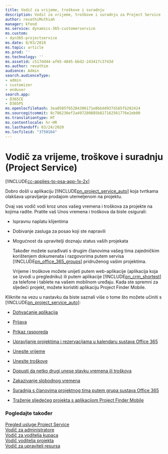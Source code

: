 ```yaml
---
title: Vodič za vrijeme, troškove i suradnju
description: Vodič za vrijeme, troškove i suradnju za Project Service
author: revathiMuthiah
manager: kfend
ms.service: dynamics-365-customerservice
ms.custom:
- dyn365-projectservice
ms.date: 8/03/2018
ms.topic: article
ms.prod: ''
ms.technology: ''
ms.assetid: c517dd44-af65-4845-bbd2-243417c3743d
ms.author: revathim
audience: Admin
search.audienceType:
- admin
- customizer
- enduser
search.app:
- D365CE
- D365PS
ms.openlocfilehash: 3ea0585f65284306171e8bbdd937d165fb282424
ms.sourcegitcommit: 8c786230ef2a497280885b827162561776e2eb00
ms.translationtype: HT
ms.contentlocale: hr-HR
ms.lasthandoff: 03/24/2020
ms.locfileid: "3750164"
---
```

# <a name="time-expense-and-collaboration-guide-project-service"></a>Vodič za vrijeme, troškove i suradnju (Project Service)

[!INCLUDE[cc-applies-to-psa-app-1x-2x](../includes/cc-applies-to-psa-app-1x-2x.md)]

Dobro došli u aplikaciju [!INCLUDE[pn_project_service_auto](../includes/pn-project-service-auto.md)] koja tvrtkama olakšava upravljanje prodajom utemeljenom na projektu. 
  
 Ovaj vas vodič vodi kroz unos vašeg vremena i troškova za projekte na kojima radite. Pratite vaš Unos vremena i troškova da biste osigurali:  
  
- Ispravnu naplatu klijentima  
  
- Dobivanje zasluga za posao koji ste napravili  
  
- Mogućnost da upravitelji doznaju status vaših projekata  
  
  Također možete surađivati s drugim članovima vašeg tima zajedničkim korištenjem dokumenata i razgovorima putem servisa [!INCLUDE[pn_office_365_groups](../includes/pn-office-365-groups.md)] pridruženog vašim projektima.  
  
  Vrijeme i troškove možete unijeti putem web-aplikacije (aplikacija koja se izvodi u pregledniku) ili putem aplikacije [!INCLUDE[pn_crm_shortest](../includes/pn-crm-shortest.md)] za telefone i tablete na vašem mobilnom uređaju. Kada ste spremni za sljedeći projekt, možete koristiti aplikaciju Project Finder Mobile.  
  
Kliknite na vezu u nastavku da biste saznali više o tome što možete učiniti s [!INCLUDE[pn_project_service_auto](../includes/pn-project-service-auto.md)]:  
  
-   [Dohvaćanje aplikacija](../project-service/get-apps.md)  
  
-   [Prijava](../project-service/sign-in.md)  
  
-   [Prikaz rasporeda](../project-service/view-schedule.md)  
  
-   [Upravljanje projektima i rezervacijama u kalendaru sustava Office 365](../project-service/manage-project-bookings-office-365-calendar.md)  
  
-   [Unesite vrijeme](../project-service/enter-time.md)  
  
-   [Unesite troškove](../project-service/enter-expenses.md)  
  
-   [Dopusti da netko drugi unese stavku vremena ili troškova](../project-service/allow-someone-else-enter-time-entry-expense.md)  
  
-   [Zakazivanje slobodnog vremena ](../project-service/schedule-time-off.md)  
  
-   [Suradnja s članovima projektnog tima putem grupa sustava Office 365](../project-service/collaborate-project-team-members-office-365-groups.md)  
  
-   [Traženje sljedećeg projekta s aplikacijom Project Finder Mobile](../project-service/find-next-project-finder-mobile-app.md)  
  
### <a name="see-also"></a>Pogledajte također  
 [Pregled usluge Project Service](../project-service/overview.md)   
 [​Vodič za administratore](../project-service/admin-guide.md)   
 [Vodič za voditelja kupaca](../project-service/account-manager-guide.md)   
 [Vodič voditelja projekta](../project-service/project-manager-guide.md)   
 [Vodič za upravitelj resursa](../project-service/resource-manager-guide.md)   
